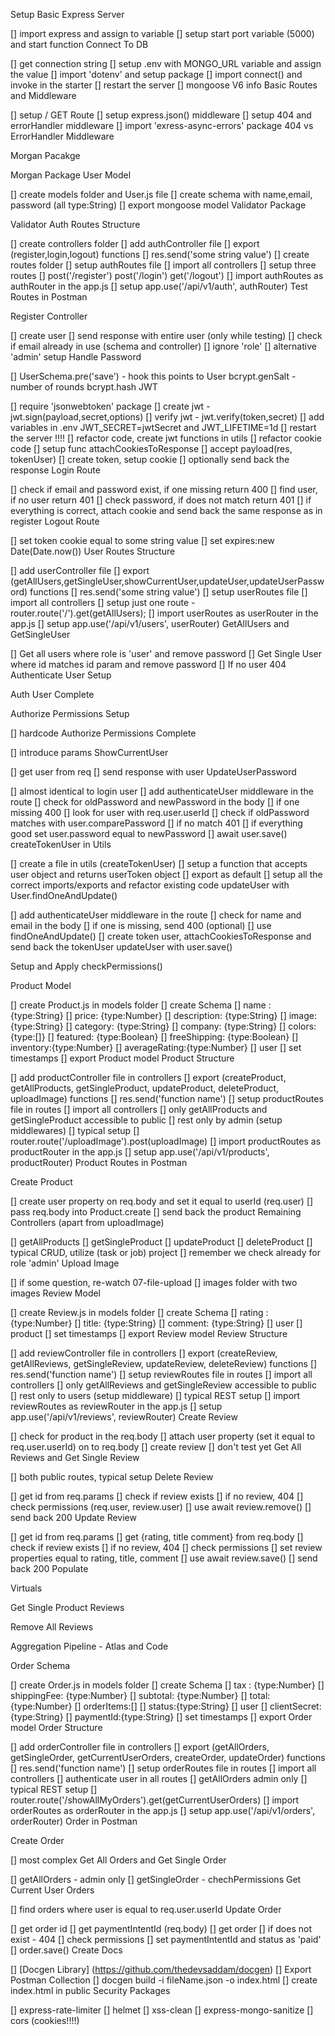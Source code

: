 Setup Basic Express Server

[] import express and assign to variable
[] setup start port variable (5000) and start function
Connect To DB

[] get connection string
[] setup .env with MONGO_URL variable and assign the value
[] import 'dotenv' and setup package
[] import connect() and invoke in the starter
[] restart the server
[] mongoose V6 info
Basic Routes and Middleware

[] setup / GET Route
[] setup express.json() middleware
[] setup 404 and errorHandler middleware
[] import 'exress-async-errors' package
404 vs ErrorHandler Middleware

Morgan Pacakge

Morgan Package
User Model

[] create models folder and User.js file
[] create schema with name,email, password (all type:String)
[] export mongoose model
Validator Package

Validator
Auth Routes Structure

[] create controllers folder
[] add authController file
[] export (register,login,logout) functions
[] res.send('some string value')
[] create routes folder
[] setup authRoutes file
[] import all controllers
[] setup three routes
[] post('/register') post('/login') get('/logout')
[] import authRoutes as authRouter in the app.js
[] setup app.use('/api/v1/auth', authRouter)
Test Routes in Postman

Register Controller

[] create user
[] send response with entire user (only while testing)
[] check if email already in use (schema and controller)
[] ignore 'role'
[] alternative 'admin' setup
Handle Password

[] UserSchema.pre('save') - hook
this points to User
bcrypt.genSalt - number of rounds
bcrypt.hash
JWT

[] require 'jsonwebtoken' package
[] create jwt - jwt.sign(payload,secret,options)
[] verify jwt - jwt.verify(token,secret)
[] add variables in .env JWT_SECRET=jwtSecret and JWT_LIFETIME=1d
[] restart the server !!!!
[] refactor code, create jwt functions in utils
[] refactor cookie code
[] setup func attachCookiesToResponse
[] accept payload(res, tokenUser)
[] create token, setup cookie
[] optionally send back the response
Login Route

[] check if email and password exist, if one missing return 400
[] find user, if no user return 401
[] check password, if does not match return 401
[] if everything is correct, attach cookie and send back the same response as in register
Logout Route

[] set token cookie equal to some string value
[] set expires:new Date(Date.now())
User Routes Structure

[] add userController file
[] export (getAllUsers,getSingleUser,showCurrentUser,updateUser,updateUserPassword) functions
[] res.send('some string value')
[] setup userRoutes file
[] import all controllers
[] setup just one route - router.route('/').get(getAllUsers);
[] import userRoutes as userRouter in the app.js
[] setup app.use('/api/v1/users', userRouter)
GetAllUsers and GetSingleUser

[] Get all users where role is 'user' and remove password
[] Get Single User where id matches id param and remove password
[] If no user 404
Authenticate User Setup

Auth User Complete

Authorize Permissions Setup

[] hardcode
Authorize Permissions Complete

[] introduce params
ShowCurrentUser

[] get user from req
[] send response with user
UpdateUserPassword

[] almost identical to login user
[] add authenticateUser middleware in the route
[] check for oldPassword and newPassword in the body
[] if one missing 400
[] look for user with req.user.userId
[] check if oldPassword matches with user.comparePassword
[] if no match 401
[] if everything good set user.password equal to newPassword
[] await user.save()
createTokenUser in Utils

[] create a file in utils (createTokenUser)
[] setup a function that accepts user object and returns userToken object
[] export as default
[] setup all the correct imports/exports and refactor existing code
updateUser with User.findOneAndUpdate()

[] add authenticateUser middleware in the route
[] check for name and email in the body
[] if one is missing, send 400 (optional)
[] use findOneAndUpdate()
[] create token user, attachCookiesToResponse and send back the tokenUser
updateUser with user.save()

Setup and Apply checkPermissions()

Product Model

[] create Product.js in models folder
[] create Schema
[] name : {type:String}
[] price: {type:Number}
[] description: {type:String}
[] image: {type:String}
[] category: {type:String}
[] company: {type:String}
[] colors: {type:[]}
[] featured: {type:Boolean}
[] freeShipping: {type:Boolean}
[] inventory:{type:Number}
[] averageRating:{type:Number}
[] user
[] set timestamps
[] export Product model
Product Structure

[] add productController file in controllers
[] export (createProduct, getAllProducts, getSingleProduct, updateProduct, deleteProduct, uploadImage) functions
[] res.send('function name')
[] setup productRoutes file in routes
[] import all controllers
[] only getAllProducts and getSingleProduct accessible to public
[] rest only by admin (setup middlewares)
[] typical setup
[] router.route('/uploadImage').post(uploadImage)
[] import productRoutes as productRouter in the app.js
[] setup app.use('/api/v1/products', productRouter)
Product Routes in Postman

Create Product

[] create user property on req.body and set it equal to userId (req.user)
[] pass req.body into Product.create
[] send back the product
Remaining Controllers (apart from uploadImage)

[] getAllProducts
[] getSingleProduct
[] updateProduct
[] deleteProduct
[] typical CRUD, utilize (task or job) project
[] remember we check already for role 'admin'
Upload Image

[] if some question, re-watch 07-file-upload
[] images folder with two images
Review Model

[] create Review.js in models folder
[] create Schema
[] rating : {type:Number}
[] title: {type:String}
[] comment: {type:String}
[] user
[] product
[] set timestamps
[] export Review model
Review Structure

[] add reviewController file in controllers
[] export (createReview, getAllReviews, getSingleReview, updateReview, deleteReview) functions
[] res.send('function name')
[] setup reviewRoutes file in routes
[] import all controllers
[] only getAllReviews and getSingleReview accessible to public
[] rest only to users (setup middleware)
[] typical REST setup
[] import reviewRoutes as reviewRouter in the app.js
[] setup app.use('/api/v1/reviews', reviewRouter)
Create Review

[] check for product in the req.body
[] attach user property (set it equal to req.user.userId) on to req.body
[] create review
[] don't test yet
Get All Reviews and Get Single Review

[] both public routes, typical setup
Delete Review

[] get id from req.params
[] check if review exists
[] if no review, 404
[] check permissions (req.user, review.user)
[] use await review.remove()
[] send back 200
Update Review

[] get id from req.params
[] get {rating, title comment} from req.body
[] check if review exists
[] if no review, 404
[] check permissions
[] set review properties equal to rating, title, comment
[] use await review.save()
[] send back 200
Populate

Virtuals

Get Single Product Reviews

Remove All Reviews

Aggregation Pipeline - Atlas and Code

Order Schema

[] create Order.js in models folder
[] create Schema
[] tax : {type:Number}
[] shippingFee: {type:Number}
[] subtotal: {type:Number}
[] total: {type:Number}
[] orderItems:[]
[] status:{type:String}
[] user
[] clientSecret:{type:String}
[] paymentId:{type:String}
[] set timestamps
[] export Order model
Order Structure

[] add orderController file in controllers
[] export (getAllOrders, getSingleOrder, getCurrentUserOrders, createOrder, updateOrder) functions
[] res.send('function name')
[] setup orderRoutes file in routes
[] import all controllers
[] authenticate user in all routes
[] getAllOrders admin only
[] typical REST setup
[] router.route('/showAllMyOrders').get(getCurrentUserOrders)
[] import orderRoutes as orderRouter in the app.js
[] setup app.use('/api/v1/orders', orderRouter)
Order in Postman

Create Order

[] most complex
Get All Orders and Get Single Order

[] getAllOrders - admin only
[] getSingleOrder - chechPermissions
Get Current User Orders

[] find orders where user is equal to req.user.userId
Update Order

[] get order id
[] get paymentIntentId (req.body)
[] get order
[] if does not exist - 404
[] check permissions
[] set paymentIntentId and status as 'paid'
[] order.save()
Create Docs

[] [Docgen Library] (https://github.com/thedevsaddam/docgen)
[] Export Postman Collection
[] docgen build -i fileName.json -o index.html
[] create index.html in public
Security Packages

[] express-rate-limiter
[] helmet
[] xss-clean
[] express-mongo-sanitize
[] cors (cookies!!!!)